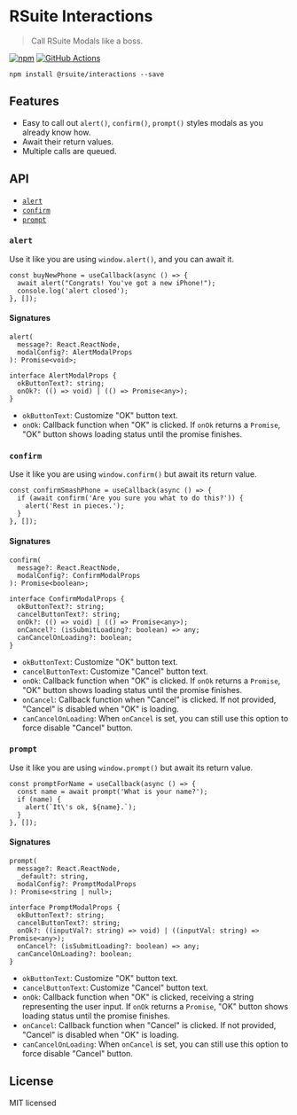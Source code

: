 # RSuite Interactions

> Call RSuite Modals like a boss.

[![npm][npm-svg]][npm-home] [![GitHub Actions][actions-svg]][actions-home] 

    npm install @rsuite/interactions --save

## Features

- Easy to call out `alert()`, `confirm()`, `prompt()` styles modals as you already know how.
- Await their return values.
- Multiple calls are queued.

## API

- [`alert`](#alert)
- [`confirm`](#confirm)
- [`prompt`](#prompt)

### `alert`

Use it like you are using `window.alert()`, and you can await it.

```tsx
const buyNewPhone = useCallback(async () => {
  await alert("Congrats! You've got a new iPhone!");
  console.log('alert closed');
}, []);
```

#### Signatures

```tsx
alert(
  message?: React.ReactNode,
  modalConfig?: AlertModalProps
): Promise<void>;

interface AlertModalProps {
  okButtonText?: string;
  onOk?: (() => void) | (() => Promise<any>);
}
```
- `okButtonText`: Customize "OK" button text.
- `onOk`: Callback function when "OK" is clicked. If `onOk` returns a `Promise`, "OK" button shows loading status until the promise finishes.

### `confirm`

Use it like you are using `window.confirm()` but await its return value.

```tsx
const confirmSmashPhone = useCallback(async () => {
  if (await confirm('Are you sure you what to do this?')) {
    alert('Rest in pieces.');
  }
}, []);
```

#### Signatures

```tsx
confirm(
  message?: React.ReactNode,
  modalConfig?: ConfirmModalProps
): Promise<boolean>;

interface ConfirmModalProps {
  okButtonText?: string;
  cancelButtonText?: string;
  onOk?: (() => void) | (() => Promise<any>);
  onCancel?: (isSubmitLoading?: boolean) => any;
  canCancelOnLoading?: boolean;
}
```

- `okButtonText`: Customize "OK" button text.
- `cancelButtonText`: Customize "Cancel" button text.
- `onOk`: Callback function when "OK" is clicked. If `onOk` returns a `Promise`, "OK" button shows loading status until the promise finishes.
- `onCancel`: Callback function when "Cancel" is clicked. If not provided, "Cancel" is disabled when "OK" is loading.
- `canCancelOnLoading`: When `onCancel` is set, you can still use this option to force disable "Cancel" button.

### `prompt`

Use it like you are using `window.prompt()` but await its return value.

```tsx
const promptForName = useCallback(async () => {
  const name = await prompt('What is your name?');
  if (name) {
    alert(`It\'s ok, ${name}.`);
  }
}, []);
```

#### Signatures

```tsx
prompt(
  message?: React.ReactNode,
  _default?: string,
  modalConfig?: PromptModalProps
): Promise<string | null>;

interface PromptModalProps {
  okButtonText?: string;
  cancelButtonText?: string;
  onOk?: ((inputVal?: string) => void) | ((inputVal: string) => Promise<any>);
  onCancel?: (isSubmitLoading?: boolean) => any;
  canCancelOnLoading?: boolean;
}
```

- `okButtonText`: Customize "OK" button text.
- `cancelButtonText`: Customize "Cancel" button text.
- `onOk`: Callback function when "OK" is clicked, receiving a string representing the user input. If `onOk` returns a `Promise`, "OK" button shows loading status until the promise finishes.
- `onCancel`: Callback function when "Cancel" is clicked. If not provided, "Cancel" is disabled when "OK" is loading.
- `canCancelOnLoading`: When `onCancel` is set, you can still use this option to force disable "Cancel" button.

## License

MIT licensed


[npm-svg]: https://badge.fury.io/js/%40rsuite%2Finteractions.svg
[npm-home]: https://www.npmjs.com/package/@rsuite/interactions
[actions-svg]: https://github.com/rsuite/interactions/workflows/Node.js%20CI/badge.svg
[actions-home]: https://github.com/rsuite/interactions/actions?query=workflow%3A%22Node.js+CI%22
